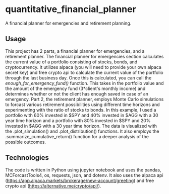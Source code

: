 # quantitative_financial_planner
A financial planner for emergencies and retirement planning. 

## Usage
This project has 2 parts, a financial planner for emergencies, and a retirement planner.  The financial planner for emergencies section calculates the current value of a portfolio consisting of stocks, bonds, and cryptocurrency.  It utilizes alpaca (you will need to provide your own alpaca secret key) and free crypto api to calculate the current value of the portfolio through the last business day.  Once this is calculated, you can call the *enough_for_emergency_fund()* function. This takes in the portfolio value and the amount of the emergency fund (3*client's monthly income) and determines whether or not the client has enough saved in case of an emergency.  Part 2, the retirement planner, employs Monte Carlo simulations to forcast various retirement possibilities using different time horizons and experimenting with the ratio of stocks to bonds.  In this example, I used a portfolio with 60% invested in $SPY and 40% invested in $AGG with a 30 year time horizon and a portfolio with 80% invested in $SPY and 20% invested in $AGG with a 30 year time horizon.  The data is visualized with the .plot_simulation() and .plot_distribution() functions. It also employs the .summarize_cumulative_return() function for a deeper analysis of the possible outcomes. 

## Technologies
The code is written in Python using jupyter notebook and uses the pandas, MCForcastTools4, os, requests, json, and dotenv. It also uses the alpaca api (https://app.alpaca.markets/brokerage/new-account/greeting) and free crypto api (https://alternative.me/crypto/api/).  
